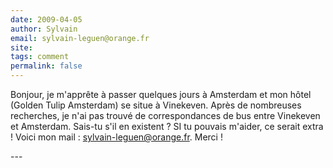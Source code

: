 ```yaml
---
date: 2009-04-05
author: Sylvain
email: sylvain-leguen@orange.fr
site: 
tags: comment
permalink: false
---
```


<p>Bonjour, je m'apprête à passer quelques jours à Amsterdam et mon hôtel (Golden Tulip Amsterdam) se situe à Vinekeven. Après de nombreuses recherches, je n'ai pas trouvé de correspondances de bus entre Vinekeven et Amsterdam. Sais-tu s'il en existent ? SI tu pouvais m'aider, ce serait extra ! Voici mon mail : <a href="mailto:sylvain-leguen@orange.fr">sylvain-leguen@orange.fr</a>. Merci !</p>
---